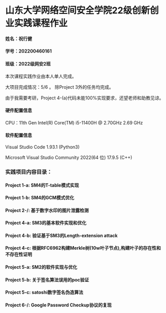 # 山东大学网络空间安全学院22级创新创业实践课程作业
#### 姓名：祝行健
#### 学号：202200460161
#### 班级：2022级网安2班
本次课程实践作业由本人单人完成。

大项目完成情况：5/6 。   除Project 3外的任务均完成。

由于我需要考研，Project 4-(a)代码未能100%实现要求，还望老师和助教见谅。

#### 硬件配置信息
CPU：11th Gen Intel(R) Core(TM) i5-11400H @ 2.70GHz  2.69 GHz
#### 软件配置信息
Visual Studio Code 1.93.1 (Python3)

Microsoft Visual Studio Community 2022(64 位) 17.9.5 (C++)

### 实践项目内容目录：

#### Project 1-a: SM4的T-table模式实现

#### Project 1-b: SM4的GCM模式优化

#### Project 2-/: 基于数字水印的图片泄露检测

#### Project 4-a: SM3的基本软件实现和优化

#### Project 4-b: 验证基于SM3的Length-extension attack

#### Project 4-c: 根据RFC6962构建Merkle树(10w叶子节点),构建叶子的存在性和不存在性证明

#### Project 5-a: SM2的软件实现与优化

#### Project 5-b: 关于签名算法误用的poc验证

#### Project 5-c: satoshi数字签名伪造算法

#### Project 6-/: Google Password Checkup协议的复现


